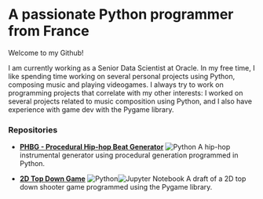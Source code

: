 # A passionate Python programmer from France

Welcome to my Github!

I am currently working as a Senior Data Scientist at Oracle. In my free time, I like spending time working on several personal projects using Python, composing music and playing videogames. I always try to work on programming projects that correlate with my other interests: I worked on several projects related to music composition using Python, and I also have experience with game dev with the Pygame library.

### Repositories
- **[PHBG - Procedural Hip-hop Beat Generator](https://github.com/novaski1/PHBG "PHBG")**
![Python](https://img.shields.io/badge/python-3670A0?style=for-the-badge&logo=python&logoColor=ffdd54)
A hip-hop instrumental generator using procedural generation programmed in Python.

- **[2D Top Down Game](https://github.com/novaski1/2D-Top-Down-Game "2D Top Down Game")**
![Python](https://img.shields.io/badge/python-3670A0?style=for-the-badge&logo=python&logoColor=ffdd54)![Jupyter Notebook](https://img.shields.io/badge/jupyter-%23FA0F00.svg?style=for-the-badge&logo=jupyter&logoColor=white)
A draft of a 2D top down shooter game programmed using the Pygame library.